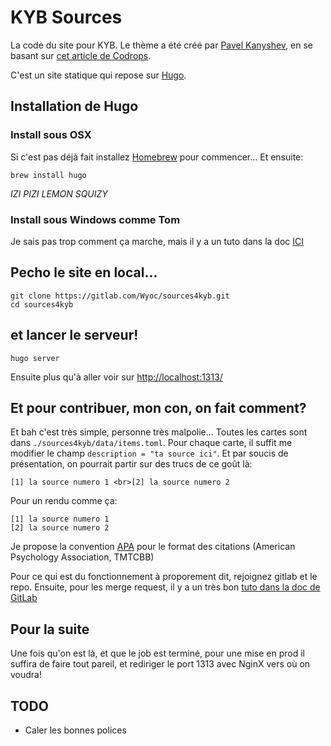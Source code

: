 # KYB Sources
La code du site pour KYB.
Le thème a été créé par [Pavel Kanyshev](https://github.com/aerohub), en se basant sur [cet article de Codrops](http://tympanus.net/codrops/2013/03/19/thumbnail-grid-with-expanding-preview/).

C'est un site statique qui repose sur [Hugo](http://gohugo.io).

## Installation de Hugo
### Install sous OSX 
Si c'est pas déjà fait installez [Homebrew](https://brew.sh/index_fr) pour commencer... Et ensuite: 
```
brew install hugo
```
*IZI PIZI LEMON SQUIZY*

### Install sous Windows comme Tom
Je sais pas trop comment ça marche, mais il y a un tuto dans la doc [ICI](https://gohugo.io/getting-started/installing/#windows)

## Pecho le site en local...

```
git clone https://gitlab.com/Wyoc/sources4kyb.git
cd sources4kyb
```

## et lancer le serveur!

```
hugo server
```

Ensuite plus qu'à aller voir sur [http://localhost:1313/](http://localhost:1313/)

## Et pour contribuer, mon con, on fait comment?
Et bah c'est très simple, personne très malpolie...
Toutes les cartes sont dans `./sources4kyb/data/items.toml`. Pour chaque carte, il suffit me modifier le champ `description = "ta source ici"`. Et par soucis de présentation, on pourrait partir sur des trucs de ce goût là:
```
[1] la source numero 1 <br>[2] la source numero 2
```

Pour un rendu comme ça:
```
[1] la source numero 1 
[2] la source numero 2
```

Je propose la convention [APA](http://www.bibme.org/citation-guide/apa/) pour le format des citations (American Psychology Association, TMTCBB)

Pour ce qui est du fonctionnement à proporement dit, rejoignez gitlab et le repo. Ensuite, pour les merge request, il y a un très bon [tuto dans la doc de GitLab](https://docs.gitlab.com/ee/gitlab-basics/add-merge-request.html)

## Pour la suite
Une fois qu'on est là, et que le job est terminé, pour une mise en prod il suffira de faire tout pareil, et rediriger le port 1313 avec NginX vers où on voudra!


## TODO
- Caler les bonnes polices
